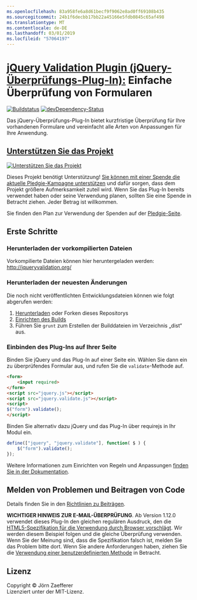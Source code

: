 ```yaml
---
ms.openlocfilehash: 83a958fe6a8d61becf9f9062e8ad0ff69108b435
ms.sourcegitcommit: 24b1f6decbb17bb22a45166e5fdb0845c65af498
ms.translationtype: MT
ms.contentlocale: de-DE
ms.lasthandoff: 03/01/2019
ms.locfileid: "57064197"
---
```

<a name="jquery-validation-pluginhttpjqueryvalidationorg---form-validation-made-easy"></a>[jQuery Validation Plugin (jQuery-Überprüfungs-Plug-In):](http://jqueryvalidation.org/) Einfache Überprüfung von Formularen
================================

[![Buildstatus](https://secure.travis-ci.org/jzaefferer/jquery-validation.png)](http://travis-ci.org/jzaefferer/jquery-validation)
[![devDependency-Status](https://david-dm.org/jzaefferer/jquery-validation/dev-status.png?theme=shields.io)](https://david-dm.org/jzaefferer/jquery-validation#info=devDependencies)

Das jQuery-Überprüfungs-Plug-In bietet kurzfristige Überprüfung für Ihre vorhandenen Formulare und vereinfacht alle Arten von Anpassungen für Ihre Anwendung.

## <a name="help-the-projecthttppledgiecomcampaigns18159"></a>[Unterstützen Sie das Projekt](http://pledgie.com/campaigns/18159)

[![Unterstützen Sie das Projekt](http://www.pledgie.com/campaigns/18159.png?skin_name=chrome)](http://pledgie.com/campaigns/18159)

Dieses Projekt benötigt Unterstützung! [Sie können mit einer Spende die aktuelle Pledgie-Kampagne unterstützen](http://pledgie.com/campaigns/18159) und dafür sorgen, dass dem Projekt größere Aufmerksamkeit zuteil wird. Wenn Sie das Plug-In bereits verwendet haben oder seine Verwendung planen, sollten Sie eine Spende in Betracht ziehen. Jeder Betrag ist willkommen.

Sie finden den Plan zur Verwendung der Spenden auf der [Pledgie-Seite](http://pledgie.com/campaigns/18159).

## <a name="getting-started"></a>Erste Schritte

### <a name="downloading-the-prebuilt-files"></a>Herunterladen der vorkompilierten Dateien

Vorkompilierte Dateien können hier heruntergeladen werden: http://jqueryvalidation.org/

### <a name="downloading-the-latest-changes"></a>Herunterladen der neuesten Änderungen

Die noch nicht veröffentlichten Entwicklungsdateien können wie folgt abgerufen werden:

 1. [Herunterladen](https://github.com/jzaefferer/jquery-validation/archive/master.zip) oder Forken dieses Repositorys
 2. [Einrichten des Builds](CONTRIBUTING.md#build-setup)
 3. Führen Sie `grunt` zum Erstellen der Builddateien im Verzeichnis „dist“ aus.

### <a name="including-it-on-your-page"></a>Einbinden des Plug-Ins auf Ihrer Seite

Binden Sie jQuery und das Plug-In auf einer Seite ein. Wählen Sie dann ein zu überprüfendes Formular aus, und rufen Sie die `validate`-Methode auf.

```html
<form>
    <input required>
</form>
<script src="jquery.js"></script>
<script src="jquery.validate.js"></script>
<script>
$("form").validate();
</script>
```

Binden Sie alternativ dazu jQuery und das Plug-In über requirejs in Ihr Modul ein.

```js
define(["jquery", "jquery.validate"], function( $ ) {
    $("form").validate();
});
```

Weitere Informationen zum Einrichten von Regeln und Anpassungen [finden Sie in der Dokumentation](http://jqueryvalidation.org/documentation/).

## <a name="reporting-issues-and-contributing-code"></a>Melden von Problemen und Beitragen von Code

Details finden Sie in den [Richtlinien zu Beiträgen](CONTRIBUTING.md).

**WICHTIGER HINWEIS ZUR E-MAIL-ÜBERPRÜFUNG**. Ab Version 1.12.0 verwendet dieses Plug-In den gleichen regulären Ausdruck, den die [HTML5-Spezifikation für die Verwendung durch Browser vorschlägt](https://html.spec.whatwg.org/multipage/forms.html#valid-e-mail-address). Wir werden diesem Beispiel folgen und die gleiche Überprüfung verwenden. Wenn Sie der Meinung sind, dass die Spezifikation falsch ist, melden Sie das Problem bitte dort. Wenn Sie andere Anforderungen haben, ziehen Sie die [Verwendung einer benutzerdefinierten Methode](http://jqueryvalidation.org/jQuery.validator.addMethod/) in Betracht.

## <a name="license"></a>Lizenz
Copyright &copy; Jörn Zaefferer<br>
Lizenziert unter der MIT-Lizenz.
